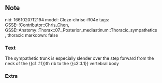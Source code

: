 ## Note
nid: 1661020712194
model: Cloze-chrisc-ff04e
tags: GSSE::!Contributor::Chris_Chen, GSSE::Anatomy::Thorax::07._Posterior_mediastinum::Thoracic_sympathetics, thoracic
markdown: false

### Text
The sympathetic trunk is especially slender over the step forward from the neck of the {{c1::11}}th rib to the {{c2::L1}} vertebral body

### Extra

